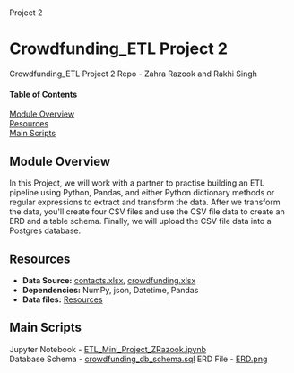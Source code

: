 # 
Project 2

# Crowdfunding_ETL Project 2 
Crowdfunding_ETL Project 2 Repo - Zahra Razook and Rakhi Singh

#### Table of Contents

[Module Overview](#module-overview)  
[Resources](#resources)  
[Main Scripts](#main-scripts)

## Module Overview
In this Project, we will work with a partner to practise building an ETL pipeline using Python, Pandas, and either Python dictionary methods or regular expressions to extract and transform the data. After we transform the data, you'll create four CSV files and use the CSV file data to create an ERD and a table schema. 
Finally, we will upload the CSV file data into a Postgres database.

## Resources
- **Data Source:** [contacts.xlsx](/Resources/contacts.xlsx), [crowdfunding.xlsx](/Resources/crowdfunding.xlsx)
- **Dependencies:**  NumPy, json, Datetime, Pandas
- **Data files:** [Resources](/Resources)

## Main Scripts
Jupyter Notebook - [ETL_Mini_Project_ZRazook.ipynb](/ETL_Mini_Project_ZRazook.ipynb)  
Database Schema - [crowdfunding_db_schema.sql](/crowdfunding_db_schema.sql) 
ERD File - [ERD.png](/ERD.png)
